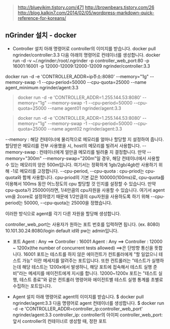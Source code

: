 > http://blueyikim.tistory.com/471
> http://brownbears.tistory.com/26
> http://blog.kalkin7.com/2014/02/05/wordpress-markdown-quick-reference-for-koreans/

## nGrinder 설치 - docker

* Controller 설치
아래 명령어로 controller의 이미지를 받습니다.
docker pull ngrinder/controller:3.3
다음 아래의 명령어로 컨테이너를 생성합니다.
docker run -d -v ~/.ngrinder:/root/.ngrinder -p controller_web_port:80 -p 16001:16001 -p 12000-12009:12000-12009 ngrinder/controller:3.3

 docker run -d -e 'CONTROLLER_ADDR=ip주소:8080' --memory="1g" --memory-swap -1 --cpu-period=50000 --cpu-quota=25000 --name agent_minimum ngrinder/agent:3.3

> docker run -d -e 'CONTROLLER_ADDR=1.255.144.53:8080' --memory="1g" --memory-swap -1 --cpu-period=50000 --cpu-quota=25000 --name agent01 ngrinder/agent:3.3

> docker run -d -e 'CONTROLLER_ADDR=1.255.144.53:8080' --memory="1g" --memory-swap -1 --cpu-period=50000 --cpu-quota=25000 --name agent02 ngrinder/agent:3.3

--memory  : 해당 컨테이너에 물리적으로 메모리를 얼마나 할당할 지 설정하여 줍니다. 할당받은 메모리를 전부 사용했을 시, host의 메모리를 빌려서 사용합니다.
--memory-swap  : 컨테이너에게 얼만큼 메모리를 빌려줄 지 결정합니다. 만약 --memory="300m" --memory-swap="200m"일 경우, 해당 컨테이너에서 사용할 수 있는 메모리의 양은 500m입니다. 여기서는 정확하게 1gb/2gb/4gb만 사용하기 위해 -1로 메모리를 고정합니다.
--cpu-period, --cpu-quota  :  cpu-priod는 cpu-quota와 함께 사용합니다. cpu-priod의 기본 값은 100000(100ms)로, cpu-quota를 이용해서 100ms 동안 어느정도의 cpu 할당할 것 인지를 설정할 수 있습니다. 만약 cpu-quota가 25000이라면, 1/4만큼의 cpu자원을 사용할 수 있습니다. 여기서 agent vm을 2core로 설정하였기 때문에 1/2만큼의 cpu자원을 사용하도록 하기 위해 --cpu-period는 50000, --cpu-quota는 25000을 정했습니다.

이러한 방식으로 agent를 각기 다른 자원을 할당해 생성합니다.

controller_web_port는 사용자가 원하는 포트 번호를 입력하면 됩니다. (ex. 8080)
10.101.30.24:8080/login 
default id와 pw는 admin입니다.

* 포트
Agent : Any ==> Controller : 16001 
Agent : Any ==> Controller : 12000 ~ 1200x(the number of concurrent tests allowed) 
==>은 단방향 통신을 뜻합니다.
16001 포트는 테스트를 하지 않은 에이전트가 컨트롤러에게 "할 일없으니 테스트 가능" 이란 메세지를 알려주는 포트입니다. 
또한 컨트롤러는 "테스트가 실행하는데 해당 테스트는 1200x에서 발생하니, 해당 포트에 접속해서 테스트 실행 준비"라는 메세지를 에이전트에게 지시를 합니다.
12000~1200x 포트는 "테스트 실행, 테스트 종료"와 같은 컨트롤러 명령어와 에이전트별 테스트 실행 통계를 초별로 수집하는 포트입니다.

* Agent 설치
아래 명령어로 agent의 이미지를 받습니다.
$ docker pull ngrinder/agent:3.3
다음 명령어로 agent 컨테이너를 생성합니다.
$ docker run -d -e 'CONTROLLER_ADDR=controller_ip:controller_web_port' ngrinder/agent:3.3
controller_ip: controller의 아이피
controller_web_port: 앞서 controller의 컨테이너르 생성할 때, 정한 포트